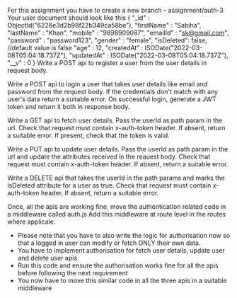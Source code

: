 For this assignment you have to create a new branch - assignment/auth-3
Your user document should look like this
 	{
    "_id" : ObjectId("6226e3d2b98f22b349ca58be"),
    "firstName" : "Sabiha",
    "lastName" : "Khan",
    "mobile" : "9898909087",
    "emailId" : "sk@gmail.com",
    "password" : "password123",
    "gender" : "female",
	"isDeleted": false, //default value is false 
    "age" : 12,
    "createdAt" : ISODate("2022-03-08T05:04:18.737Z"),
    "updatedAt" : ISODate("2022-03-08T05:04:18.737Z"),
    "__v" : 0
}
Write a POST api to register a user from the user details in request body.

Write a POST api to login a user that takes user details like email and password from the request body. If the credentials don't match with any user's data return a suitable error. On successful login, generate a JWT token and return it both in response body.

Write a GET api to fetch user details. Pass the userId as path param in the url. Check that request must contain x-auth-token header. If absent, return a suitable error. If present, check that the token is valid.

Write a PUT api to update user details. Pass the userId as path param in the url and update the attributes received in the reauest body. Check that request must contain x-auth-token header. If absent, return a suitable error.

Write a DELETE api that takes the userId in the path params and marks the isDeleted attribute for a user as true. Check that request must contain x-auth-token header. If absent, return a suitable error.

Once, all the apis are working fine, move the authentication related code in a middleware called auth.js
Add this middleware at route level in the routes where applicale.


+ Please note that you have to also write the logic for authorisation now so that a logged in user can modify or fetch ONLY their own data.
+ You have to implement authorisation for fetch user details, update user and delete user apis
+ Run this code and ensure the authorisation works fine for all the apis before following the next requirement
+ You now have to move this similar code in all the three apis in a suitable middleware